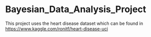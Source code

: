 # Bayesian_Data_Analysis_Project

This project uses the heart disease dataset which can be found in
https://www.kaggle.com/ronitf/heart-disease-uci